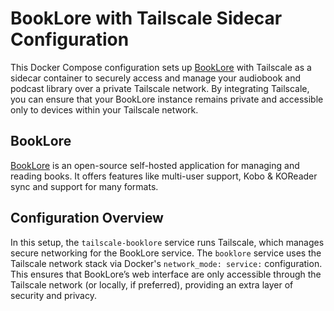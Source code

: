# BookLore with Tailscale Sidecar Configuration

This Docker Compose configuration sets up [BookLore](https://github.com/booklore-app/booklore) with Tailscale as a sidecar container to securely access and manage your audiobook and podcast library over a private Tailscale network. By integrating Tailscale, you can ensure that your BookLore instance remains private and accessible only to devices within your Tailscale network.

## BookLore

[BookLore](https://github.com/booklore-app/booklore) is an open-source self-hosted application for managing and reading books. It offers features like multi-user support, Kobo & KOReader sync and support for many formats.

## Configuration Overview

In this setup, the `tailscale-booklore` service runs Tailscale, which manages secure networking for the BookLore service. The `booklore` service uses the Tailscale network stack via Docker's `network_mode: service:` configuration. This ensures that BookLore’s web interface are only accessible through the Tailscale network (or locally, if preferred), providing an extra layer of security and privacy.
